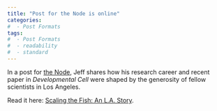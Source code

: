 ```yaml
---
title: "Post for the Node is online"
categories:
#  - Post Formats
tags:
#  - Post Formats
#  - readability
#  - standard
---
```

In a post for [the Node](http://thenode.biologists.com/), Jeff shares how his research career and recent paper in *Developmental Cell* were shaped by the generosity of fellow scientists in Los Angeles. 

Read it here: [Scaling the Fish: An L.A. Story](http://thenode.biologists.com/scaling-the-fish-an-l-a-story/research/).
